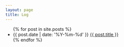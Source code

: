 ```yaml
---
layout: page
title: Log
---
```


<section>
  <p>
    <ul class="unbulleted">
    {% for post in site.posts %}
      <li class="monotyped">
        <span>{{ post.date | date: '%Y-%m-%d' }}</span>
        <a href="{{ site.url }}{{ post.url }}">{{ post.title }}</a>
      </li>
    {% endfor %}
    </ul>
  </p>
</section>
